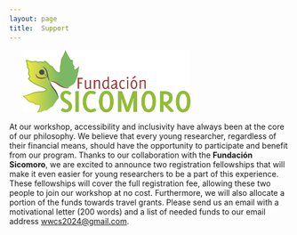 ```yaml
---
layout: page
title:  Support
---
```


&nbsp; &nbsp; &nbsp;
[<img src="/assets/image24/sicomoro.png" width="60%"/>](https://www.fundacionsicomoro.org/) 

At our workshop, accessibility and inclusivity have always been at the core of our philosophy. We believe that every young researcher, regardless of their financial means, should have the opportunity to participate and benefit from our program. Thanks to our collaboration with the **Fundación Sicomoro**, we are excited to announce two registration fellowships that will make it even easier for young researchers to be a part of this experience. These fellowships will cover the full registration fee, allowing these two people to join our workshop at no cost. Furthermore, we will also allocate a portion of the funds towards travel grants. Please send us an email with a motivational letter (200 words) and a list of needed funds to our email address wwcs2024@gmail.com.